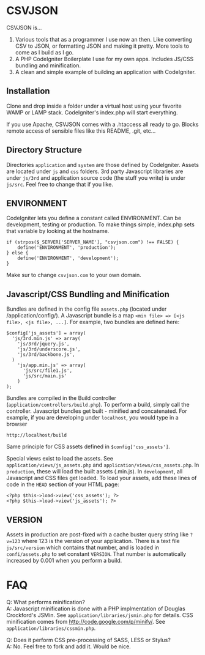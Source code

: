 CSVJSON
=======

CSVJSON is...

1.  Various tools that as a programmer I use now an then. Like converting CSV to JSON, or formatting JSON and making it pretty. More tools to come as I build as I go.
2.  A PHP CodeIgniter Boilerplate I use for my own apps. Includes JS/CSS bundling and minification.
3.  A clean and simple example of building an application with CodeIgniter.


Installation
------------

Clone and drop inside a folder under a virtual host using your favorite WAMP or LAMP stack. CodeIgniter's index.php will start everything.

If you use Apache, CSVJSON comes with a .htaccess all ready to go. Blocks remote access of sensible files like this README, .git, etc...


Directory Structure
-------------------

Directories `application` and `system` are those defined by CodeIgniter. Assets are located under `js` and `css` folders. 3rd party Javascript libraries are under `js/3rd` and application source code (the stuff you write) is under `js/src`. Feel free to change that if you like.


ENVIRONMENT
-----------

CodeIgniter lets you define a constant called ENVIRONMENT. Can be development, testing or production. To make things simple, index.php sets that variable by looking at the hostname.
```
if (strpos($_SERVER['SERVER_NAME'], "csvjson.com") !== FALSE) {
	define('ENVIRONMENT', 'production');
} else {
	define('ENVIRONMENT', 'development');
}
```
Make sur to change `csvjson.com` to your own domain.


Javascript/CSS Bundling and Minification
----------------------------------------

Bundles are defined in the config file `assets.php` (located under /application/config/). A Javascript bundle is a map `<min file> => [<js file>, <js file>, ...]`. For example, two bundles are defined here:
```
$config['js_assets'] = array(
  'js/3rd.min.js' => array(
    'js/3rd/jquery.js',
    'js/3rd/underscore.js',
    'js/3rd/backbone.js',
  )
	'js/app.min.js' => array(
	  'js/src/file1.js',
	  'js/src/main.js'
	)
);
```

Bundles are compiled in the Build controller (`application/controllers/build.php`). To perform a build, simply call the controller. Javascript bundles get built - minified and concatenated. For example, if you are developing under `localhost`, you would type in a browser
```
http://localhost/build
```

Same principle for CSS assets defined in `$config['css_assets']`.

Special views exist to load the assets. See `application/views/js_assets.php` and `application/views/css_assets.php`. In `production`, these will load the built assets (.min.js). In `development`, all Javascript and CSS files get loaded. To load your assets, add these lines of code in the `HEAD` section of your HTML page:
```
<?php $this->load->view('css_assets'); ?>		
<?php $this->load->view('js_assets'); ?>
```


VERSION
-------

Assets in production are post-fixed with a cache buster query string like `?v=123` where 123 is the version of your application. There is a text file `js/src/version` which contains that number, and is loaded in `confi/assets.php` to set constant `VERSION`. That number is automatically increased by 0.001 when you perform a build.

FAQ
===

Q: What performs minification?<br/>
A: Javascript minification is done with a PHP implmentation of Douglas Crockford's JSMin. See `application/libraries/jsmin.php` for details. CSS minification comes from http://code.google.com/p/minify/. See `application/libraries/cssmin.php`.

Q: Does it perform CSS pre-processing of SASS, LESS or Stylus?<br/>
A: No. Feel free to fork and add it. Would be nice.

